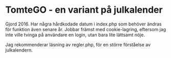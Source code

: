 <h1>TomteGO - en variant på julkalender</h1>

Gjord 2016. Har några hårdkodade datum i index.php som behöver ändras för funktion även senare år.
Jobbar främst med cookie-lagring, eftersom jag inte ville tvinga på användare en login, utan bara lite lättsamt nöje.

Jag rekommenderar läsning av regler.php, för en större förståelse av julkalendern.